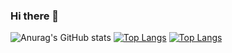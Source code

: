 ### Hi there 👋

![Anurag's GitHub stats](https://github-readme-stats.vercel.app/api?username=iesley-ferreira&show_icons=true&count_private=true&theme=radical)
[![Top Langs](https://github-readme-stats.vercel.app/api/top-langs/?username=iesley-ferreira)](https://github.com/anuraghazra/github-readme-stats)
[![Top Langs](https://github-readme-stats.vercel.app/api/top-langs/?username=anuraghazra&layout=compact)](https://github.com/iesley-ferreira/github-readme-stats)
